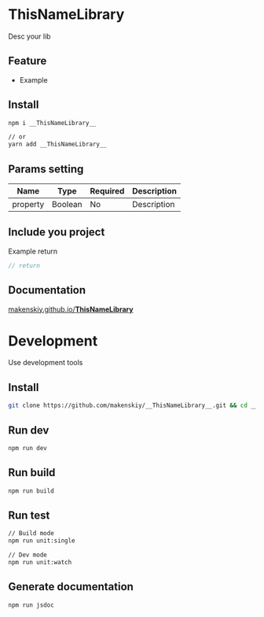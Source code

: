 
# __ThisNameLibrary__

Desc your lib

## Feature

 - Example

## Install

```bash
npm i __ThisNameLibrary__

// or
yarn add __ThisNameLibrary__
```

## Params setting

| Name  | Type | Required | Description
| ------------- | ------------- | ------------- | ------------- |
| property  | Boolean  | No  | Description |

## Include you project

Example return
```js
// return
```

## Documentation

[makenskiy.github.io/__ThisNameLibrary__](https://makenskiy.github.io/__ThisNameLibrary__/)

# Development

Use development tools

## Install

```bash
git clone https://github.com/makenskiy/__ThisNameLibrary__.git && cd __ThisNameLibrary__ && npm i
```

## Run dev
```bash
npm run dev
```

## Run build
```bash
npm run build
```

## Run test
```bash
// Build mode
npm run unit:single

// Dev mode
npm run unit:watch
```

## Generate documentation
```bash
npm run jsdoc
```